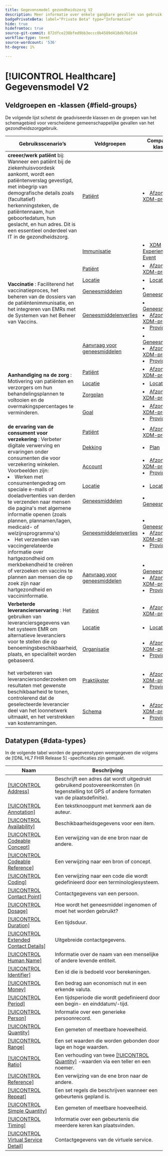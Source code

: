 ```yaml
---
title: Gegevensmodel gezondheidszorg V2
description: Meer informatie over enkele gangbare gevallen van gebruik in de gezondheidszorg en de beste klassen, verwante veldgroepen en te gebruiken datatypen.
badgePrivateBeta: label="Private Beta" type="Informative"
hide: true
hidefromtoc: true
source-git-commit: 872dfce238bfed9bb3eccc0b4589d418db76d1d4
workflow-type: tm+mt
source-wordcount: '536'
ht-degree: 1%

---
```


# [!UICONTROL Healthcare] Gegevensmodel V2

## Veldgroepen en -klassen {#field-groups}

De volgende lijst schetst de geadviseerde klassen en de groepen van het schemagebied voor verscheidene gemeenschappelijke gevallen van het gezondheidszorggebruik.

<table>
  <thead>
    <tr>
      <th>Gebruiksscenario’s</th>
      <th>Veldgroepen</th>
      <th>Compatibele klassen</th>
    </tr>
  </thead>
  <tbody>
    <tr>
      <td><strong> creeer/werk patiënt </strong> bij: Wanneer een patiënt bij de ziekenhuisvoordesk aankomt, wordt een patiëntenverslag gevestigd, met inbegrip van demografische details zoals (facultatief) herkenningsteken, de patiëntennaam, hun geboortedatum, hun geslacht, en hun adres. Dit is een essentieel onderdeel van IT in de gezondheidszorg.</td>
      <td><a href="../../field-groups/profile/healthcare-patient.md">Patiënt</a></td>
      <td>
        <li><a href="../../classes/individual-profile.md">Afzonderlijk XDM-profiel</a></li>
      </td>
    </tr>
    <tr>
      <td rowspan="6"><strong> Vaccinatie </strong>: Faciliterend het vaccinatieproces, het beheren van de dossiers van de patiëntenimmunisatie, en het integreren van EMRs met de Systemen van het Beheer van Vaccins.</td>
      <td><a href="../../field-groups/event/healthcare-immunization.md">Immunisatie</a></td>
      <td>
        <li><a href="../../classes/experienceevent.md">XDM Experience Event</a></li>
      </td>
    </tr>
    <tr>
      <td><a href="../../field-groups/profile/healthcare-patient.md">Patiënt</a></td>
      <td>
        <li><a href="../../classes/individual-profile.md">Afzonderlijk XDM-profiel</a></li>
      </td>
    </tr>
    <tr>
      <td><a href="../../field-groups/location/healthcare-location.md">Locatie</a></td>
      <td>
        <li><a href="../../classes/location.md">Locatie</a></li>
      </td>
    </tr>
    <tr>
      <td><a href="../../field-groups/medication/healthcare-medication-v2.md">Geneesmiddelen</a></td>
      <td>
        <li><a href="../../classes/medication.md">Geneesmiddelen</a></li>
      </td>
    </tr>
    <tr>
      <td><a href="../../field-groups/medication/healthcare-medication-dispense.md">Geneesmiddelenverlies</a></td>
      <td>
        <li><a href="../../classes/medication.md">Geneesmiddelen</a></li>
        <li><a href="../../classes/individual-profile.md">Afzonderlijk XDM-profiel</a></li>
        <li><a href="../../classes/provider.md">Provider</a></li>
      </td>
    </tr>
    <tr>
      <td><a href="../../field-groups/medication/healthcare-medication-request.md">Aanvraag voor geneesmiddelen</a></td>
      <td>
        <li><a href="../../classes/medication.md">Geneesmiddelen</a></li>
        <li><a href="../../classes/individual-profile.md">Afzonderlijk XDM-profiel</a></li>
        <li><a href="../../classes/provider.md">Provider</a></li>
      </td>
    </tr>
    <tr>
      <td rowspan="4"><strong> Aanhandiging na de zorg </strong>: Motivering van patiënten en verzorgers om hun behandelingsplannen te voltooien en de overmakingspercentages te verminderen.</td>
      <td><a href="../../field-groups/profile/healthcare-patient.md">Patiënt</a></td>
      <td>
        <li><a href="../../classes/individual-profile.md">Afzonderlijk XDM-profiel</a></li>
      </td>
    </tr>
    <tr>
      <td><a href="../../field-groups/location/healthcare-location.md">Locatie</a></td>
      <td>
        <li><a href="../../classes/location.md">Locatie</a></li>
      </td>
    </tr>
    <tr>
      <td><a href="../../field-groups/profile/healthcare-care-plan.md">Zorgplan</a></td>
      <td>
        <li><a href="../../classes/individual-profile.md">Afzonderlijk XDM-profiel</a></li>
      </td>
    </tr>
    <tr>
      <td><a href="../../field-groups/profile/healthcare-goal.md">Goal</a></td>
      <td>
        <li><a href="../../classes/individual-profile.md">Afzonderlijk XDM-profiel</a></li>
        <li><a href="../../classes/provider.md">Provider</a></li>
      </td>
    </tr>
    <tr>
      <td rowspan="7"><strong> de ervaring van de consument voor verzekering </strong>: Verbeter digitale verwerving en ervaringen onder consumenten die voor verzekering winkelen. Voorbeelden zijn: 
        <li> Werken met consumentengedrag om speciale e-mails of doeladvertenties van derden te verzenden naar mensen die pagina's met algemene informatie openen (zoals plannen, plannamen/lagen, medicaid- of welzijnsprogramma's)
        </li> 
        <li> Het verzenden van vaccingerelateerde informatie over hartgezondheid om merkbekendheid te creëren of verzoeken om vaccins te plannen aan mensen die op zoek zijn naar hartgezondheid en vaccininformatie.
        </li>
      </td>
      <td><a href="../../field-groups/profile/healthcare-patient.md">Patiënt</a></td>
      <td>
        <li><a href="../../classes/individual-profile.md">Afzonderlijk XDM-profiel</a></li>
      </td>
    </tr>
    <tr>
      <td><a href="../../field-groups/plan/healthcare-coverage.md">Dekking</a></td>
      <td>
        <li><a href="../../classes/plan.md">Plan</a></li>
      </td>
    </tr>
    <tr>
      <td><a href="../../field-groups/profile/healthcare-account.md">Account</a></td>
      <td>
        <li><a href="../../classes/individual-profile.md">Afzonderlijk XDM-profiel</a></li>
        <li><a href="../../classes/provider.md">Provider</a></li>
      </td>
    </tr>
    <tr>
      <td><a href="../../field-groups/location/healthcare-location.md">Locatie</a></td>
      <td>
        <li><a href="../../classes/location.md">Locatie</a></li>
      </td>
    </tr>
      <tr>
      <td><a href="../../field-groups/medication/healthcare-medication-v2.md">Geneesmiddelen</a></td>
      <td>
        <li><a href="../../classes/medication.md">Geneesmiddelen</a></li>
      </td>
    </tr>
    <tr>
      <td><a href="../../field-groups/medication/healthcare-medication-dispense.md">Geneesmiddelenverlies</a></td>
      <td>
        <li><a href="../../classes/medication.md">Geneesmiddelen</a></li>
        <li><a href="../../classes/individual-profile.md">Afzonderlijk XDM-profiel</a></li>
        <li><a href="../../classes/provider.md">Provider</a></li>
      </td>
    </tr>
    <tr>
      <td><a href="../../field-groups/medication/healthcare-medication-request.md">Aanvraag voor geneesmiddelen</a></td>
      <td>
        <li><a href="../../classes/medication.md">Geneesmiddelen</a></li>
        <li><a href="../../classes/individual-profile.md">Afzonderlijk XDM-profiel</a></li>
        <li><a href="../../classes/provider.md">Provider</a></li>
      </td>
    </tr>
    <tr>
      <td rowspan="5"><strong> Verbeterde leverancierservaring </strong>: Het gebruiken van leveranciersgegevens van het systeem EMR om alternatieve leveranciers voor te stellen die op benoemingsbeschikbaarheid, plaats, en specialiteit worden gebaseerd. <br> <br> het verbeteren van leveranciersonderzoeken om resultaten met gewenste beschikbaarheid te tonen, controlerend dat de geselecteerde leverancier deel van het loonnetwerk uitmaakt, en het verstrekken van kostenramingen.
      </td>
      <td><a href="../../field-groups/profile/healthcare-patient.md">Patiënt</a></td>
      <td>
        <li><a href="../../classes/individual-profile.md">Afzonderlijk XDM-profiel</a></li>
      </td>
    </tr>
    <tr>
      <td><a href="../../field-groups/location/healthcare-location.md">Locatie</a></td>
      <td>
        <li><a href="../../classes/location.md">Locatie</a></li>
      </td>
    </tr>
    <tr>
      <td><a href="../../field-groups/profile/healthcare-organization.md">Organisatie</a></td>
      <td>
        <li><a href="../../classes/individual-profile.md">Afzonderlijk XDM-profiel</a></li>
        <li><a href="../../classes/provider.md">Provider</a></li>
      </td>
    </tr>
    <tr>
      <td><a href="../../field-groups/profile/healthcare-practioner.md">Praktijkster</a></td>
      <td>
        <li><a href="../../classes/individual-profile.md">Afzonderlijk XDM-profiel</a></li>
        <li><a href="../../classes/provider.md">Provider</a></li>
      </td>
    </tr>
    <tr>
      <td><a href="../../field-groups/profile/healthcare-schedule.md">Schema</a></td>
      <td>
        <li><a href="../../classes/individual-profile.md">Afzonderlijk XDM-profiel</a></li>
        <li><a href="../../classes/provider.md">Provider</a></li>
      </td>
    </tr>
  </tbody>
</table>

## Datatypen {#data-types}

In de volgende tabel worden de gegevenstypen weergegeven die volgens de [!DNL HL7 FHIR Release 5] -specificaties zijn gemaakt.

| Naam | Beschrijving |
| --- | --- |
| [[!UICONTROL Address]](../../data-types/healthcare/address.md) | Beschrijft een adres dat wordt uitgedrukt gebruikend postovereenkomsten (in tegenstelling tot GPS of andere formaten van de plaatsdefinitie). |
| [[!UICONTROL Annotation]](../../data-types/healthcare/annotation.md) | Een tekstknooppunt met kenmerk aan de auteur. |
| [[!UICONTROL Availability]](../../data-types/healthcare/availability.md) | Beschikbaarheidsgegevens voor een item. |
| [[!UICONTROL Codeable Concept]](../../data-types/healthcare/codeable-concept.md) | Een verwijzing van de ene bron naar de andere. |
| [[!UICONTROL Codeable Reference]](../../data-types/healthcare/codeable-reference.md) | Een verwijzing naar een bron of concept. |
| [[!UICONTROL Coding]](../../data-types/healthcare/coding.md) | Een verwijzing naar een code die wordt gedefinieerd door een terminologiesysteem. |
| [[!UICONTROL Contact Point]](../../data-types/healthcare/contact-point.md) | Contactgegevens van een persoon. |
| [[!UICONTROL Dosage]](../../data-types/healthcare/dosage.md) | Hoe wordt het geneesmiddel ingenomen of moet het worden gebruikt? |
| [[!UICONTROL Duration]](../../data-types/healthcare/duration.md) | Een tijdsduur. |
| [[!UICONTROL Extended Contact Details]](../../data-types/healthcare/extended-contact-detail.md) | Uitgebreide contactgegevens. |
| [[!UICONTROL Human Name]](../../data-types/healthcare/human-name.md) | Informatie over de naam van een menselijke of andere levende entiteit. |
| [[!UICONTROL Identifier]](../../data-types/healthcare/identifier.md) | Een id die is bedoeld voor berekeningen. |
| [[!UICONTROL Money]](../../data-types/healthcare/money.md) | Een bedrag aan economisch nut in een erkende valuta. |
| [[!UICONTROL Period]](../../data-types/healthcare/period.md) | Een tijdsperiode die wordt gedefinieerd door een begin- en einddatum/-tijd. |
| [[!UICONTROL Person]](../../data-types/healthcare/person.md) | Informatie over een generieke persoonrecord. |
| [[!UICONTROL Quantity]](../../data-types/healthcare/quantity.md) | Een gemeten of meetbare hoeveelheid. |
| [[!UICONTROL Range]](../../data-types/healthcare/range.md) | Een set waarden die worden gebonden door lage en hoge waarden. |
| [[!UICONTROL Ratio]](../../data-types/healthcare/ratio.md) | Een verhouding van twee [[!UICONTROL Quantity]](../../data-types/healthcare/quantity.md) -waarden via een teller en een noemer. |
| [[!UICONTROL Reference]](../../data-types/healthcare/reference.md) | Een verwijzing van de ene bron naar de andere. |
| [[!UICONTROL Repeat]](../../data-types/healthcare/repeat.md) | Een set regels die beschrijven wanneer een gebeurtenis gepland is. |
| [[!UICONTROL Simple Quantity]](../../data-types/healthcare/simple-quantity.md) | Een gemeten of meetbare hoeveelheid. |
| [[!UICONTROL Timing]](../../data-types/healthcare/timing.md) | Informatie over een gebeurtenis die meerdere keren kan plaatsvinden. |
| [[!UICONTROL Virtual Service Detail]](../../data-types/healthcare/virtual-service-detail.md) | Contactgegevens van de virtuele service. |
